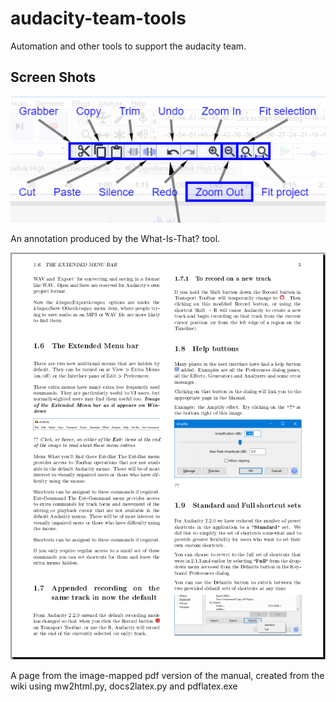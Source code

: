 # audacity-team-tools
Automation and other tools to support the audacity team.

## Screen Shots
![Annotated Toolbar](https://github.com/JamesCrook/TeamTools/blob/master/docs/images/Wit04.png?raw=true)

An annotation produced by the What-Is-That? tool.

![Annotated Toolbar](https://github.com/JamesCrook/TeamTools/blob/master/docs/images/AutoDocImages2.png?raw=true)

A page from the image-mapped pdf version of the manual, created from the wiki using mw2html.py, docs2latex.py and pdflatex.exe




